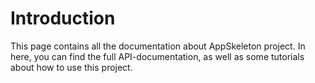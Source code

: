 Introduction
============

This page contains all the documentation about AppSkeleton project. In here, you can find the full API-documentation, as well as some tutorials about how to use this project.
